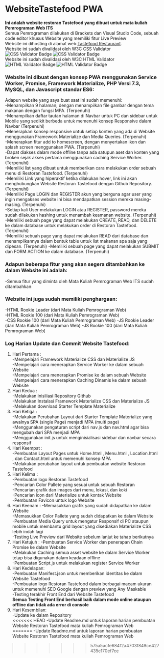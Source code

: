 # WebsiteTastefood PWA
**Ini adalah website restoran Tastefood yang dibuat untuk mata kuliah Pemrograman Web ITS**    
Semua Pemrograman dilakukan di Brackets dan Visual Studio Code, sebuah code editor khusus Website yang memiliki fitur Live Preview   
Website ini dihosting di alamat web [Tastefood Restaurant](http://tastefood.my.id/).    
Website ini sudah divalidasi oleh W3C CSS Validator     
![CSS Validator Badge](http://jigsaw.w3.org/css-validator/images/vcss) ![CSS Validator Badge](http://jigsaw.w3.org/css-validator/images/vcss-blue)     
Website ini sudah divalidasi oleh W3C HTML Validator     
![HTML Validator Badge](https://www.w3.org/Icons/valid-html401) ![HTML Validator Badge](https://www.w3.org/Icons/valid-html401-blue) 

### Website ini dibuat dengan konsep PWA menggunakan Service Worker, Promise, Framework Materialize, PHP Versi 7.3, MySQL, dan Javascript standar ES6:  
Adapun website yang saya buat saat ini sudah memenuhi:  
-Menampilkan 9 halaman, dengan menampilkan file gambar dengan tema makanan dengan fungsi MPA. (Terpenuhi)  
-Menampilkan daftar tautan halaman di Navbar untuk PC dan sidebar untuk Mobile yang sedikit berbeda untuk memenuhi konsep Responsive dalam Navbar (Terpenuhi)  
-Menerapkan konsep responsive untuk setiap konten yang ada di Website menggunakan Framework Materialize dan Media Queries. (Terpenuhi)    
-Menerapkan fitur add to homescreen, dengan menyertakan ikon dan splash screen menggunakan PWA. (Terpenuhi)    
-Dapat diakses dalam mode offline tanpa ada satupun aset dan konten yang broken sejak akses pertama menggunakan caching Service Worker. (Terpenuhi)  
-Memiliki list yang dibuat untuk memberikan cara melakukan order sebuah menu di Restoran Tastefood. (Terpenuhi)  
-Memiliki Link yang hiperaktif ketika dilakukan hover, link ini akan menghubungkan Website Restoran Tastefood dengan Github Repository. (Terpenuhi)  
-Memiliki Page LOGIN dan REGISTER akun yang berguna agar user yang ingin mengakses website ini bisa mendapatkan session mereka masing-masing. (Terpenuhi)  
-Setiap kali User melakukan LOGIN atau REGISTER, password mereka sudah dilakukan hashing untuk menambah keamanan website. (Terpenuhi) 
-Memiliki sebuah page yang dapat melakukan CREATE, READ, dan DELETE ke dalam database untuk melakukan order di Restoran Tastefood. (Terpenuhi)   
-Memiliki sebuah page yang dapat melakukan READ dari database dan menampilkannya dalam bentuk table untuk list makanan apa saja yang dipesan. (Terpenuhi)
-Memiliki sebuah page yang dapat melakukan SUBMIT dan FORM ACTION ke dalam database. (Terpenuhi)

### Adapun beberapa fitur yang akan segera ditambahkan ke dalam Website ini adalah:    
-Semua fitur yang diminta oleh Mata Kuliah Pemrograman Web ITS sudah ditambahkan 

### Website ini juga sudah memiliki penghargaan:  
-HTML Rookie Leader (dari Mata Kuliah Pemrograman Web)  
-HTML Rookie 100 (dari Mata Kuliah Pemrograman Web)  
-CSS Rookie 100 (dari Mata Kuliah Pemrograman Web)
-JS Rookie Leader (dari Mata Kuliah Pemrograman Web)
-JS Rookie 100 (dari Mata Kuliah Pemrograman Web)

### Log Harian Update dan Commit Website Tastefood:  
1. Hari Pertama :        
-Mempelajari Framework Materialize CSS dan Materialize JS  
-Mempelajari cara menerapkan Service Worker ke dalam sebuah Website  
-Mempelajari cara menerapkan Promise ke dalam sebuah Website  
-Mempelajari cara menerapkan Caching Dinamis ke dalam sebuah Website  
2. Hari Kedua :  
-Melakukan inisiliasi Repository Github  
-Melakukan Instalasi Framework Materialize CSS dan Materialize JS  
-Melakukan download Starter Template Materialize  
3. Hari Ketiga :  
-Melakukan Perubahan Layout dari Starter Template Materialize yang awalnya SPA (single Page) menjadi MPA (multi page)     
-Menggunakan pengaturan script dari nav.js dan nav.html agar bisa mengubah dari SPA menjadi MPA    
-Menggunakan init.js untuk menginisialisasi sidebar dan navbar secara responsif
4. Hari Keempat :   
-Pembuatan Layout Pages untuk Home.html , Menu.html , Location.html , dan Contact.html untuk memenuhi konsep MPA   
-Melakukan perubahan layout untuk pembuatan website Restoran Tastefood  
5. Hari Kelima :   
-Pembuatan logo Restoran Tastefood  
-Pencarian Color Pallete yang sesuai untuk sebuah Restoran  
-Pencarian grafik dan images dari menu, lokasi, dan koki  
-Pencarian icon dari Materialize untuk kontak Website  
-Pembuatan Favicon untuk logo Website  
6. Hari Keenam :
-Memasukkan grafik yang sudah didapatkan ke dalam Website      
-Memasukkan Color Pallete yang sudah didapatkan ke dalam Website     
-Pembuatan Media Query untuk mengatur Responsif di PC ataupun mobile untuk membantu grid layout yang disediakan Materialize CSS lebih indah lagi  
-Testing Live Preview dari Website sebelum lanjut ke tahap berikutnya    
7. Hari Ketujuh :
-Pembuatan Service Worker dan penerapan Chain Promise ke dalam Website    
-Melakukan Caching semua asset website ke dalam Service Worker tetap bisa digunakan dalam keadaan offline    
-Pembuatan Script.js untuk melakukan register Service Worker  
8. Hari Kedelapan:  
-Pembuatan Manifest.json untuk memberikan identitas ke dalam Website Tastefood  
-Pembuatan logo Restoran Tastefood dalam berbagai macam ukuran untuk memenuhi SEO Google dengan preview yang Any Maskable  
-Testing terakhir Front End dari Website Tastefood  
**Semua Testing Front End berhasil baik dalam mode online ataupun offline dan tidak ada error di console**    
9. Hari Kesembilan:  
-Update ke dalam Repository   
<<<<<<< HEAD
-Update Readme.md untuk laporan harian pembuatan Website Restoran Tastefood mata kuliah Pemrograman Web  
=======
-Update Readme.md untuk laporan harian pembuatan Website Restoran Tastefood mata kuliah Pemrograman Web  


>>>>>>> 575a5acfe684f2a4703f848ce427435c170ef7ce
